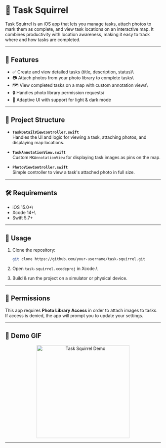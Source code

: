 # 📌 Task Squirrel

Task Squirrel is an iOS app that lets you manage tasks, attach photos to
mark them as complete, and view task locations on an interactive map. It
combines productivity with location awareness, making it easy to track
where and how tasks are completed.

------------------------------------------------------------------------

## 🚀 Features

-   ✅ Create and view detailed tasks (title, description, status)\
-   📷 Attach photos from your photo library to complete tasks\
-   🗺️ View completed tasks on a map with custom annotation views\
-   🔒 Handles photo library permission requests\
-   🌙 Adaptive UI with support for light & dark mode

------------------------------------------------------------------------

## 📂 Project Structure

-   **`TaskDetailViewController.swift`**\
    Handles the UI and logic for viewing a task, attaching photos, and
    displaying map locations.

-   **`TaskAnnotationView.swift`**\
    Custom `MKAnnotationView` for displaying task images as pins on the
    map.

-   **`PhotoViewController.swift`**\
    Simple controller to view a task's attached photo in full size.

------------------------------------------------------------------------

## 🛠️ Requirements

-   iOS 15.0+\
-   Xcode 14+\
-   Swift 5.7+

------------------------------------------------------------------------

## 📖 Usage

1.  Clone the repository:

    ``` bash
    git clone https://github.com/your-username/task-squirrel.git
    ```

2.  Open `task-squirrel.xcodeproj` in Xcode.\

3.  Build & run the project on a simulator or physical device.

------------------------------------------------------------------------

## 🔐 Permissions

This app requires **Photo Library Access** in order to attach images to
tasks. If access is denied, the app will prompt you to update your
settings.

------------------------------------------------------------------------

## 📸 Demo GIF

<p align="center">
  <img src="https://github.com/user-attachments/assets/673e9fd5-585f-4beb-bc49-2429357e021f" alt="Task Squirrel Demo" width="300"/>
</p>



------------------------------------------------------------------------



